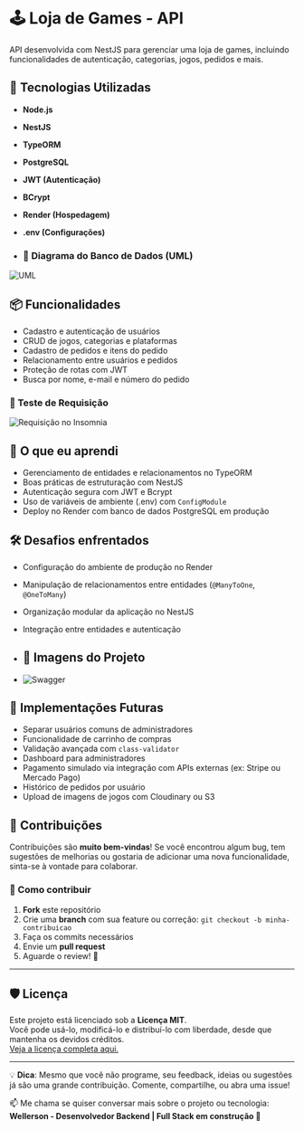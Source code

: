 # 🕹️ Loja de Games - API

API desenvolvida com NestJS para gerenciar uma loja de games, incluindo funcionalidades de autenticação, categorias, jogos, pedidos e mais.

## 🚀 Tecnologias Utilizadas

- **Node.js**
- **NestJS**
- **TypeORM**
- **PostgreSQL**
- **JWT (Autenticação)**
- **BCrypt**
- **Render (Hospedagem)**
- **.env (Configurações)**

- ### 🔷 Diagrama do Banco de Dados (UML)
![UML](https://ik.imagekit.io/50n5k5wmb/Diagrama%20ER%20com%20entidades%20coloridas%20(nota%C3%A7%C3%A3o%20UML)%20(1).png?updatedAt=1747430418834)


## 📦 Funcionalidades

- Cadastro e autenticação de usuários
- CRUD de jogos, categorias e plataformas
- Cadastro de pedidos e itens do pedido
- Relacionamento entre usuários e pedidos
- Proteção de rotas com JWT
- Busca por nome, e-mail e número do pedido


### 🔷 Teste de Requisição
![Requisição no Insomnia](https://ik.imagekit.io/50n5k5wmb/insominia.PNG)


## 🧠 O que eu aprendi

- Gerenciamento de entidades e relacionamentos no TypeORM
- Boas práticas de estruturação com NestJS
- Autenticação segura com JWT e Bcrypt
- Uso de variáveis de ambiente (.env) com `ConfigModule`
- Deploy no Render com banco de dados PostgreSQL em produção

## 🛠️ Desafios enfrentados

- Configuração do ambiente de produção no Render
- Manipulação de relacionamentos entre entidades (`@ManyToOne`, `@OneToMany`)
- Organização modular da aplicação no NestJS
- Integração entre entidades e autenticação

- ## 📸 Imagens do Projeto
- ![Swagger]([https://ik.imagekit.io/50n5k5wmb/insominia.PNG](https://ik.imagekit.io/50n5k5wmb/swagger.PNG?updatedAt=1747430474016))


## 📌 Implementações Futuras

- Separar usuários comuns de administradores
- Funcionalidade de carrinho de compras
- Validação avançada com `class-validator`
- Dashboard para administradores
- Pagamento simulado via integração com APIs externas (ex: Stripe ou Mercado Pago)
- Histórico de pedidos por usuário
- Upload de imagens de jogos com Cloudinary ou S3

## 🤝 Contribuições

Contribuições são **muito bem-vindas**! Se você encontrou algum bug, tem sugestões de melhorias ou gostaria de adicionar uma nova funcionalidade, sinta-se à vontade para colaborar.

### 📌 Como contribuir

1. **Fork** este repositório
2. Crie uma **branch** com sua feature ou correção: `git checkout -b minha-contribuicao`
3. Faça os commits necessários
4. Envie um **pull request**
5. Aguarde o review! 💬

---

## 🛡️ Licença

Este projeto está licenciado sob a **Licença MIT**.  
Você pode usá-lo, modificá-lo e distribuí-lo com liberdade, desde que mantenha os devidos créditos.  
[Veja a licença completa aqui.](https://opensource.org/licenses/MIT)

---

💡 **Dica**: Mesmo que você não programe, seu feedback, ideias ou sugestões já são uma grande contribuição. Comente, compartilhe, ou abra uma issue!


📫 Me chama se quiser conversar mais sobre o projeto ou tecnologia:  
**Wellerson - Desenvolvedor Backend | Full Stack em construção 🚀**


